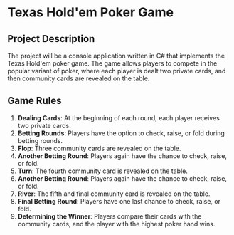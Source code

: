 # Texas Hold'em Poker Game

## Project Description

The project will be a console application written in C# that implements the Texas Hold'em poker game. The game allows players to compete in the popular variant of poker, where each player is dealt two private cards, and then community cards are revealed on the table.

## Game Rules

1. **Dealing Cards**: At the beginning of each round, each player receives two private cards.
2. **Betting Rounds**: Players have the option to check, raise, or fold during betting rounds.
3. **Flop**: Three community cards are revealed on the table.
4. **Another Betting Round**: Players again have the chance to check, raise, or fold.
5. **Turn**: The fourth community card is revealed on the table.
6. **Another Betting Round**: Players again have the chance to check, raise, or fold.
7. **River**: The fifth and final community card is revealed on the table.
8. **Final Betting Round**: Players have one last chance to check, raise, or fold.
9. **Determining the Winner**: Players compare their cards with the community cards, and the player with the highest poker hand wins.
